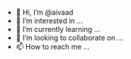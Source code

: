 - 👋 Hi, I’m @aivaad
- 👀 I’m interested in ...
- 🌱 I’m currently learning ...
- 💞️ I’m looking to collaborate on ...
- 📫 How to reach me ...

<!---
aivaad/aivaad is a ✨ special ✨ repository because its `README.md` (this file) appears on your GitHub profile.
You can click the Preview link to take a look at your changes.
--->
